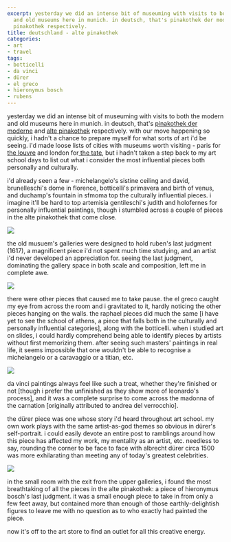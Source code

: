 ```yaml
---
excerpt: yesterday we did an intense bit of museuming with visits to both the modern
  and old museums here in munich. in deutsch, that's pinakothek der moderne and alte
  pinakothek respectively.
title: deutschland - alte pinakothek
categories:
- art
- travel
tags:
- botticelli
- da vinci
- dürer
- el greco
- hieronymus bosch
- rubens
---
```


yesterday we did an intense bit of museuming with visits to both the modern and old museums here in munich. in deutsch, that's [pinakothek der moderne](http://www.pinakothek.de/pinakothek-der-moderne/) and [alte pinakothek](http://www.pinakothek.de/alte-pinakothek/) respectively. with our move happening so quickly, i hadn't a chance to prepare myself for what sorts of art i'd be seeing. i'd made loose lists of cities with museums worth visiting - paris for [the louvre](http://www.louvre.fr/) and london for[ the tate](http://www.tate.org.uk/modern/), but i hadn't taken a step back to my art school days to list out what i consider the most influential pieces both personally and culturally.

i'd already seen a few - michelangelo's sistine ceiling and david, brunelleschi's dome in florence, botticelli's primavera and birth of venus, and duchamp's fountain in sfmoma top the culturally influential pieces. i imagine it'll be hard to top artemisia gentileschi's judith and holofernes for personally influential paintings, though i stumbled across a couple of pieces in the alte pinakothek that come close.

![](/blog/old-uploads/2010/04/100405rubens.png)

the old musuem's galleries were designed to hold ruben's last judgment (1617), a magnificent piece i'd not spent much time studying, and an artist i'd never developed an appreciation for. seeing the last judgment, dominating the gallery space in both scale and composition, left me in complete awe. 

![](/blog/old-uploads/2010/04/100405elgrecoraphaelbotticelli.png)

there were other pieces that caused me to take pause. the el greco caught my eye from across the room and i gravitated to it, hardly noticing the other pieces hanging on the walls. the raphael pieces did much the same [i have yet to see the school of athens, a piece that falls both in the culturally and personally influential categories], along with the botticelli. when i studied art on slides, i could hardly comprehend being able to identify pieces by artists without first memorizing them. after seeing such masters' paintings in real life, it seems impossible that one wouldn't be able to recognise a michelangelo or a caravaggio or a titian, etc.

![](/blog/old-uploads/2010/04/100405davincidurer.png)

da vinci paintings always feel like such a treat, whether they're finished or not [though i prefer the unfinished as they show more of leonardo's process], and it was a complete surprise to come across the madonna of the carnation [originally attributed to andrea del verrocchio]. 

the dürer piece was one whose story i'd heard throughout art school. my own work plays with the same artist-as-god themes so obvious in dürer's self-portrait. i could easily devote an entire post to ramblings around how this piece has affected my work, my mentality as an artist, etc. needless to say, rounding the corner to be face to face with albrecht dürer circa 1500 was more exhilarating than meeting any of today's greatest celebrities.

![](/blog/old-uploads/2010/04/100405bosch.png)

in the small room with the exit from the upper galleries, i found the most breathtaking of all the pieces in the alte pinakothek: a piece of hieronymus bosch's last judgment. it was a small enough piece to take in from only a few feet away, but contained more than enough of those earthly-delightish figures to leave me with no question as to who exactly had painted the piece.

now it's off to the art store to find an outlet for all this creative energy.
